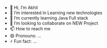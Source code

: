 - 👋 Hi, I’m Akhil
- 👀 I’m interested in Learning new technologies
- 🌱 I’m currently learning Java Full stack
- 💞️ I’m looking to collaborate on NEW Project 
- 📫 How to reach me 
- 😄 Pronouns: ...
- ⚡ Fun fact: ...

<!---
akhil-1-1998/akhil-1-1998 is a ✨ special ✨ repository because its `README.md` (this file) appears on your GitHub profile.
You can click the Preview link to take a look at your changes.
--->
